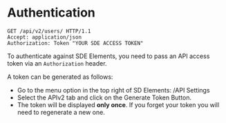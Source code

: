 # Authentication

```http
GET /api/v2/users/ HTTP/1.1
Accept: application/json
Authorization: Token "YOUR SDE ACCESS TOKEN"
```

To authenticate against SDE Elements, you need to pass an API access token via an `Authorization` header.

A token can be generated as follows:

* Go to the menu option in the top right of SD Elements: <your name>/API Settings
* Select the APIv2 tab and click on the Generate Token Button.
* The token will be displayed **only once**. If you forget your token you will need to regenerate a new one.
